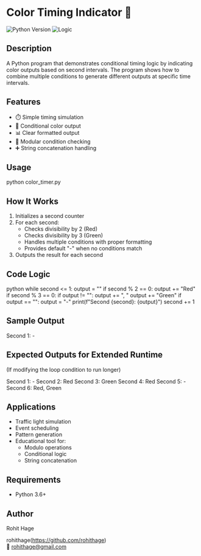 # Color Timing Indicator 🚦

![Python Version](https://img.shields.io/badge/python-3.6%2B-blue)
![Logic](https://img.shields.io/badge/category-logic-orange)

## Description
A Python program that demonstrates conditional timing logic by indicating color outputs based on second intervals. The program shows how to combine multiple conditions to generate different outputs at specific time intervals.

## Features
- ⏱️ Simple timing simulation
- 🎨 Conditional color output
- 📊 Clear formatted output
- 🔢 Modular condition checking
- ➕ String concatenation handling

## Usage

python color_timer.py

## How It Works
1. Initializes a second counter
2. For each second:
   - Checks divisibility by 2 (Red)
   - Checks divisibility by 3 (Green)
   - Handles multiple conditions with proper formatting
   - Provides default "-" when no conditions match
3. Outputs the result for each second

## Code Logic
python
while second <= 1:
    output = ""
    if second % 2 == 0:
        output += "Red"
    if second % 3 == 0:
        if output != "":
            output += ", "
        output += "Green"
    if output == "":
        output = "-"
    print(f"Second {second}: {output}")
    second += 1


## Sample Output

Second 1: -

## Expected Outputs for Extended Runtime
(If modifying the loop condition to run longer)

Second 1: -
Second 2: Red
Second 3: Green
Second 4: Red
Second 5: -
Second 6: Red, Green


## Applications
- Traffic light simulation
- Event scheduling
- Pattern generation
- Educational tool for:
  - Modulo operations
  - Conditional logic
  - String concatenation

## Requirements
- Python 3.6+

## Author
Rohit Hage 

rohithage(https://github.com/rohithage)  
📧 rohithage@gmail.com
